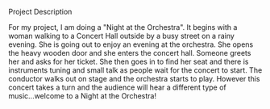 Project Description 

For my project, I am doing a "Night at the Orchestra". It begins with a woman walking to a Concert Hall outside by a busy street on a rainy evening. She is going out to enjoy an evening at the orchestra. She opens the heavy wooden door and she enters the concert hall. Someone greets her and asks for her ticket. She then goes in to find her seat and there is instruments tuning and small talk as people wait for the concert to start. The conductor walks out on stage and the orchestra starts to play. However this concert takes a turn and the audience will hear a different type of music...welcome to a Night at the Orchestra!
